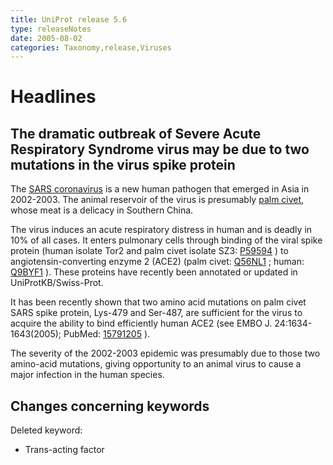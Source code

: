 ```yaml
---
title: UniProt release 5.6
type: releaseNotes
date: 2005-08-02
categories: Taxonomy,release,Viruses
---
```


# Headlines

## The dramatic outbreak of Severe Acute Respiratory Syndrome virus may be due to two mutations in the virus spike protein

The [SARS coronavirus](https://www.uniprot.org/taxonomy/227859) is a new human pathogen that emerged in Asia in 2002-2003. The animal reservoir of the virus is presumably [palm civet](http://www.uniprot.org/taxonomy/9675), whose meat is a delicacy in Southern China.

The virus induces an acute respiratory distress in human and is deadly in 10% of all cases. It enters pulmonary cells through binding of the viral spike protein (human isolate Tor2 and palm civet isolate SZ3: [P59594](https://www.uniprot.org/uniprotkb/P59594) ) to angiotensin-converting enzyme 2 (ACE2) (palm civet: [Q56NL1](http://www.uniprot.org/uniprotkb/Q56NL1) ; human: [Q9BYF1](http://www.uniprot.org/uniprotkb/Q9BYF1) ). These proteins have recently been annotated or updated in UniProtKB/Swiss-Prot.

It has been recently shown that two amino acid mutations on palm civet SARS spike protein, Lys-479 and Ser-487, are sufficient for the virus to acquire the ability to bind efficiently human ACE2 (see EMBO J. 24:1634-1643(2005); PubMed: [15791205](http://view.ncbi.nlm.nih.gov/pubmed/15791205) ).

The severity of the 2002-2003 epidemic was presumably due to those two amino-acid mutations, giving opportunity to an animal virus to cause a major infection in the human species.

## Changes concerning keywords

Deleted keyword:

- Trans-acting factor
